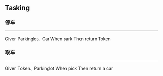 ## Tasking 

### 停车
--- 
Given Parkinglot、Car 
When park 
Then return Token

### 取车
--- 
Given Token、Parkinglot
When pick
Then return a car


